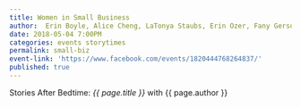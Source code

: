 ```yaml
---
title: Women in Small Business
author:  Erin Boyle, Alice Cheng, LaTonya Staubs, Erin Ozer, Fany Gerson, and Stephanie Valdez
date: 2018-05-04 7:00PM
categories: events storytimes
permalink: small-biz
event-link: 'https://www.facebook.com/events/1820444768264837/'
published: true
---
```

Stories After Bedtime: *{{ page.title }}* with {{ page.author }}
